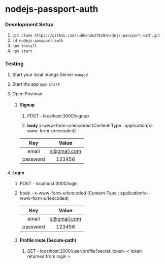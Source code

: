 ﻿# nodejs-passport-auth

### Development Setup

1. `git clone https://github.com/subhendu17620/nodejs-passport-auth.git`
2. `cd nodejs-passport-auth`
3. `npm install`
4. `npm start`



### Testing

1.  Start your local mongo Server `mongod`

2. Start the app `npm start`

3. Open Postman

   1. #### Signup

      1. POST - localhost:3000/signup

      2. **body**  x-www-form-urlencoded (Content-Type : application/x-www-form-urlencoded)

      
      |   Key    |    Value    |
      | :------: | :---------: |
      |  email   | s@gmail.com |
      | password |   123456    |
      
2. #### Login
   
   1. POST - localhost:3000/login
   
   2. body - x-www-form-urlencoded (Content-Type : application/x-www-form-urlencoded)
   
   
      |   Key    |    Value    |
      | :------: | :---------: |
      |  email   | s@gmail.com |
      | password |   123456    |


   3. #### Profile route (Secure-path) 

      1. GET - localhost:3000/user/profile?secret_token=< token returned from login >

